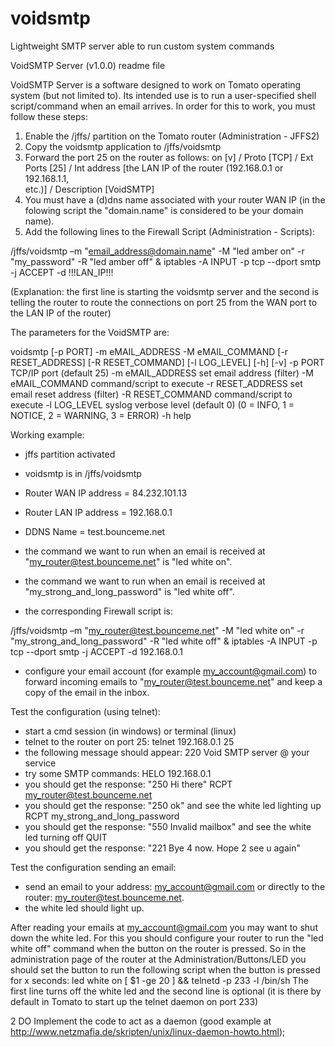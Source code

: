 # voidsmtp
Lightweight SMTP server able to run custom system commands

VoidSMTP Server (v1.0.0) readme file

VoidSMTP Server is a software designed to work on Tomato operating system (but not limited to). Its intended use is to run a user-specified shell  
script/command when an email arrives.
In order for this to work, you must follow these steps:
1. Enable the /jffs/ partition on the Tomato router (Administration - JFFS2)
2. Copy the voidsmtp application to /jffs/voidsmtp
3. Forward the port 25 on the router as follows: on [v] / Proto [TCP] / Ext Ports [25] / Int address [the LAN IP of the router (192.168.0.1 or 192.168.1.1,  
etc.)] / Description [VoidSMTP]
4. You must have a (d)dns name associated with your router WAN IP (in the folowing script the "domain.name" is considered to be your domain name).
5. Add the following lines to the Firewall Script (Administration - Scripts):

/jffs/voidsmtp –m "email_address@domain.name" -M "led amber on" -r "my_password" -R "led amber off" &
iptables -A INPUT -p tcp --dport smtp -j ACCEPT -d !!!LAN_IP!!!

(Explanation: the first line is starting the voidsmtp server and the second is telling the router to route the connections on port 25 from the WAN port to the LAN IP of the router)

The parameters for the VoidSMTP are:

voidsmtp [-p PORT] -m eMAIL_ADDRESS -M eMAIL_COMMAND [-r RESET_ADDRESS] [-R RESET_COMMAND] [-l LOG_LEVEL] [-h] [-v]
 -p PORT                TCP/IP port (default 25)
 -m eMAIL_ADDRESS       set email address (filter)
 -M eMAIL_COMMAND       command/script to execute
 -r RESET_ADDRESS       set email reset address (filter)
 -R RESET_COMMAND       command/script to execute
 -l LOG_LEVEL           syslog verbose level (default 0)
    (0 = INFO, 1 = NOTICE, 2 = WARNING, 3 = ERROR)
 -h                     help

Working example:

- jffs partition activated
- voidsmtp is in /jffs/voidsmtp

- Router WAN IP address = 84.232.101.13
- Router LAN IP address = 192.168.0.1
- DDNS Name = test.bounceme.net

- the command we want to run when an email is received at "my_router@test.bounceme.net" is "led white on".
- the command we want to run when an email is received at "my_strong_and_long_password" is "led white off".

- the corresponding Firewall script is:

/jffs/voidsmtp –m "my_router@test.bounceme.net" -M "led white on" -r "my_strong_and_long_password" -R "led white off" &
iptables -A INPUT -p tcp --dport smtp -j ACCEPT -d 192.168.0.1

- configure your email account (for example my_account@gmail.com) to forward incoming emails to "my_router@test.bounceme.net" and keep a copy of the email in the inbox.

Test the configuration (using telnet):
- start a cmd session (in windows) or terminal (linux)
- telnet to the router on port 25:
telnet 192.168.0.1 25
- the following message should appear:
220 Void SMTP server @ your service
- try some SMTP commands:
HELO 192.168.0.1
- you should get the response: "250 Hi there"
RCPT my_router@test.bounceme.net
- you should get the response: "250 ok" and see the white led lighting up
RCPT my_strong_and_long_password
- you should get the response: "550 Invalid mailbox" and see the white led turning off
QUIT
- you should get the response: "221 Bye 4 now. Hope 2 see u again"

Test the configuration sending an email:
- send an email to your address: my_account@gmail.com or directly to the router: my_router@test.bounceme.net.
- the white led should light up.

After reading your emails at my_account@gmail.com you may want to shut down the white led. For this you should configure your router to run the "led white off" command when the button on the router is pressed. So in the administration page of the router at the Administration/Buttons/LED you should set the button to run the following script when the button is pressed for x seconds:
led white on
[ $1 -ge 20 ] && telnetd -p 233 -l /bin/sh
The first line turns off the white led and the second line is optional (it is there by default in Tomato to start up the telnet daemon on port 233)

2 DO
Implement the code to act as a daemon (good example at http://www.netzmafia.de/skripten/unix/linux-daemon-howto.html);
